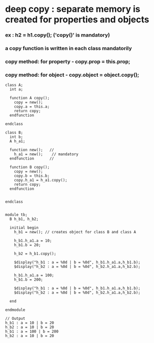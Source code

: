 # deep copy : separate memory is created for properties and objects
### ex : h2 = h1.copy();    ('copy()' is mandatory)
### a copy function is written in each class mandatorily

### copy method: for property - copy.prop = this.prop;
### copy method: for object - copy.object = object.copy();

```
class A;
  int a;
  
  function A copy();
    copy = new();
    copy.a = this.a;
    return copy;
  endfunction
  
endclass

class B;
  int b;
  A h_a1;
  
  function new();   //
    h_a1 = new();    // mandatory
  endfunction       //
  
  function B copy();
    copy = new();
    copy.b = this.b;
    copy.h_a1 = h_a1.copy();
    return copy;
  endfunction
   
  
endclass


module tb;
  B h_b1, h_b2;
  
  initial begin
    h_b1 = new(); // creates object for class B and class A
    
    h_b1.h_a1.a = 10;
    h_b1.b = 20;
    
    h_b2 = h_b1.copy();
    
    $display("h_b1 : a = %0d | b = %0d", h_b1.h_a1.a,h_b1.b);
    $display("h_b2 : a = %0d | b = %0d", h_b2.h_a1.a,h_b2.b);

    h_b1.h_a1.a = 100;
    h_b1.b = 200;
    
    $display("h_b1 : a = %0d | b = %0d", h_b1.h_a1.a,h_b1.b);
    $display("h_b2 : a = %0d | b = %0d", h_b2.h_a1.a,h_b2.b);
    
  end
  
endmodule

// Output
h_b1 : a = 10 | b = 20
h_b2 : a = 10 | b = 20
h_b1 : a = 100 | b = 200
h_b2 : a = 10 | b = 20
```

